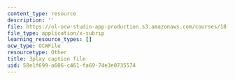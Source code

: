 ```yaml
---
content_type: resource
description: ''
file: https://ol-ocw-studio-app-production.s3.amazonaws.com/courses/18-03sc-differential-equations-fall-2011/58e1f699a606c461fa6974e3e0735574_LbKKzMag5Rc.srt
file_type: application/x-subrip
learning_resource_types: []
ocw_type: OCWFile
resourcetype: Other
title: 3play caption file
uid: 58e1f699-a606-c461-fa69-74e3e0735574
---
```

